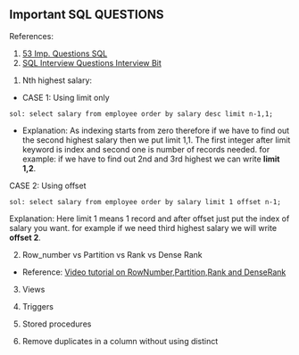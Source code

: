 ## Important SQL QUESTIONS

References:
1. [53 Imp. Questions SQL](https://youtu.be/pKFo8Mqp-cU)
2. [SQL Interview Questions Interview Bit](https://www.interviewbit.com/sql-interview-questions/)

<!-- ------------------------------------------------------- -->

1. Nth highest salary:

- CASE 1: Using limit only
```
sol: select salary from employee order by salary desc limit n-1,1;
```

- Explanation: As indexing starts from zero therefore if we have to find out the second highest salary then we put limit 1,1. 
The first integer after limit keyword is index and second one is number of records needed.
for example: if we have to find out 2nd and 3rd highest we can write **limit 1,2**.

CASE 2: Using offset

```
sol: select salary from employee order by salary limit 1 offset n-1;
```
Explanation: Here limit 1 means 1 record and after offset just put the index of salary you want. for example if we need
third highest salary we will write **offset 2**.

2. Row_number vs Partition vs Rank vs Dense Rank

- Reference: [Video tutorial on RowNumber,Partition,Rank and DenseRank](https://youtu.be/QFj-hZi8MKk)

3. Views
4. Triggers
5. Stored procedures

6. Remove duplicates in a column without using distinct